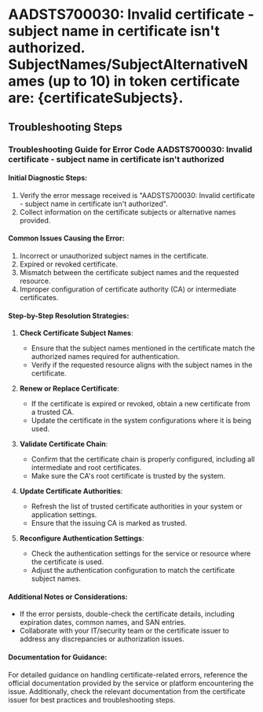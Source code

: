 
# AADSTS700030: Invalid certificate - subject name in certificate isn't authorized. SubjectNames/SubjectAlternativeNames (up to 10) in token certificate are: {certificateSubjects}.


## Troubleshooting Steps
### Troubleshooting Guide for Error Code AADSTS700030: Invalid certificate - subject name in certificate isn't authorized

#### Initial Diagnostic Steps:
1. Verify the error message received is "AADSTS700030: Invalid certificate - subject name in certificate isn't authorized".
2. Collect information on the certificate subjects or alternative names provided.

#### Common Issues Causing the Error:
1. Incorrect or unauthorized subject names in the certificate.
2. Expired or revoked certificate.
3. Mismatch between the certificate subject names and the requested resource.
4. Improper configuration of certificate authority (CA) or intermediate certificates.

#### Step-by-Step Resolution Strategies:
1. **Check Certificate Subject Names**:
   - Ensure that the subject names mentioned in the certificate match the authorized names required for authentication.
   - Verify if the requested resource aligns with the subject names in the certificate.

2. **Renew or Replace Certificate**:
   - If the certificate is expired or revoked, obtain a new certificate from a trusted CA.
   - Update the certificate in the system configurations where it is being used.

3. **Validate Certificate Chain**:
   - Confirm that the certificate chain is properly configured, including all intermediate and root certificates.
   - Make sure the CA's root certificate is trusted by the system.

4. **Update Certificate Authorities**:
   - Refresh the list of trusted certificate authorities in your system or application settings.
   - Ensure that the issuing CA is marked as trusted.

5. **Reconfigure Authentication Settings**:
   - Check the authentication settings for the service or resource where the certificate is used.
   - Adjust the authentication configuration to match the certificate subject names.

#### Additional Notes or Considerations:
- If the error persists, double-check the certificate details, including expiration dates, common names, and SAN entries.
- Collaborate with your IT/security team or the certificate issuer to address any discrepancies or authorization issues.

#### Documentation for Guidance:
For detailed guidance on handling certificate-related errors, reference the official documentation provided by the service or platform encountering the issue. Additionally, check the relevant documentation from the certificate issuer for best practices and troubleshooting steps.